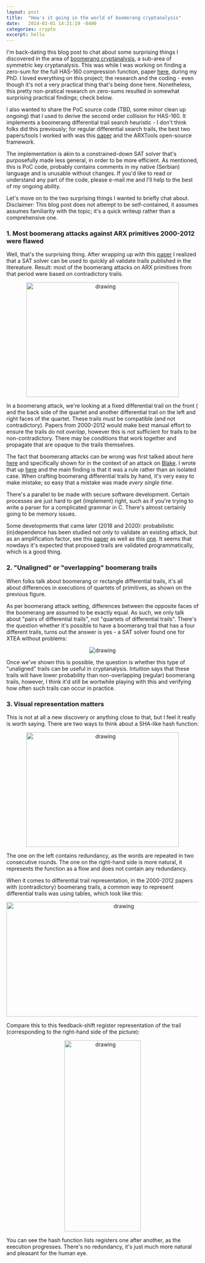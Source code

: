 ```yaml
---
layout: post
title:  "How's it going in the world of boomerang cryptanalysis"
date:   2014-03-01 14:21:19 -0400
categories: crypto
excerpt: hello
---
```


I'm back-dating this blog post to chat about some surprising things I discovered in the area of [boomerang cryptanalysis](https://en.wikipedia.org/wiki/Boomerang_attack), a sub-area of symmetric key cryptanalysis. This was while I was working on finding a zero-sum for the full HAS-160 compression function, paper [here](http://users.encs.concordia.ca/~youssef/Publications/Papers/A%20heuristic%20for%20finding%20compatible%20differential%20paths%20with%20application%20to%20HAS-160.pdf), during my PhD. I loved everything on this project; the research and the coding - even though it's not a very practical thing that's being done here. Nonetheless, this pretty non-pratical research on zero-sums resulted in somewhat surprising practical findings; check below. 

I also wanted to share the PoC source code (TBD, some minor clean up ongoing) that I used to derive the second order collision for HAS-160. It implements a boomerang differential trail search heuristic - I don't think folks did this previously; for regular differential search trails, the best two papers/tools I worked with was this [paper](https://mouha.be/wp-content/uploads/hasv.pdf) and the ARXTools open-source framework. 

The implementation is akin to a constrained-down SAT solver that's purposefully made less general, in order to be more efficient. As mentioned, this is PoC code, probably contains comments in my native (Serbian) language and is unusable without changes. If you'd like to read or understand any part of the code, please e-mail me and I'll help to the best of my ongoing ability. 

Let's move on to the two surprising things I wanted to briefly chat about. Disclaimer: This blog post does not attempt to be self-contained, it assumes assumes familiarity with the topic; it's a quick writeup rather than a comprehensive one. 

### 1. Most boomerang attacks against ARX primitives 2000-2012 were flawed

Well, that's the surprising thing. After wrapping up with this [paper](http://users.encs.concordia.ca/~youssef/Publications/Papers/A%20heuristic%20for%20finding%20compatible%20differential%20paths%20with%20application%20to%20HAS-160.pdf) I realized that a SAT solver can be used to quickly all validate trails published in the litereature. Result: most of the boomerang attacks on ARX primitives from that period were based on contradictory trails. 

<p align="center"><img src="https://akircanski.github.io/images/boomerang/boomerang.png" alt="drawing" width="400" height="300"/></p>

In a boomerang attack, we're looking at a fixed differential trail on the front ( and the back side of the quartet and another differential trail on the left and right faces of the quartet. These trails must be compatible (and not contradictory). Papers from 2000-2012 would make best manual effort to ensure the trails do not _overlap_, however this is not sufficient for trails to be non-contradictory. There may be conditions that work together and propagate that are opaque to the trails themselves. 

The fact that boomerang attacks can be wrong was first talked about here [here](https://repository.royalholloway.ac.uk/items/df4faece-3cbf-158b-37d5-bfb284112c79/1/) and specifically shown for in the context of an attack on [Blake](https://www.iacr.org/archive/fse2011/67330224/67330224.pdf). I wrote that up [here](https://eprint.iacr.org/2014/563) and the main finding is that it was a rule rather than an isolated case. When crafting boomerang differential trails by hand, it's very easy to make mistake; so easy that a mistake was made _every single time_. 

There's a parallel to be made with secure software development. Certain processes are just hard to get (implement) right, such as if you're trying to write a parser for a complicated grammar in C. There's almost certainly going to be memory issues. 

Some developments that came later (2018 and 2020): probabilistic (in)dependence has been studied not only to validate an existing attack, but as an amplification factor, see this [paper](https://eprint.iacr.org/2018/161.pdf) as well as this [one](https://eprint.iacr.org/2021/020.pdf). It seems that nowdays it's expected that proposed trails are validated programmatically, which is a good thing. 

### 2. "Unaligned" or "overlapping" boomerang trails

When folks talk about boomerang or rectangle differential trails, it's all about differences in executions of quartets of primitives, as shown on the previous figure. 

As per boomerang attack setting, differences between the opposite faces of the boomerang are assumed to be exactly equal. As such, we only talk about "pairs of differential trails", not "quartets of differential trails". There's the question whether it's possible to have a boomerang trail that has a four different trails, turns out the answer is yes - a SAT solver found one for XTEA without problems:

<p align="center"><img src="https://akircanski.github.io/images/boomerang/overlapping-trail.png" alt="drawing"/></p>

Once we've shown this is possible, the question is whether this type of "unaligned" trails can be useful in cryptanalysis. Intuition says that these trails will have lower probability than non-overlapping (regular) boomerang trails, however, I think it'd still be wortwhile playing with this and verifying how often such trails can occur in practice. 

### 3. Visual representation matters

This is not at all a new discovery or anything close to that, but I feel it really is worth saying. There are two ways to think about a SHA-like hash function:

<p align="center"><img src="https://akircanski.github.io/images/boomerang/hash-representation.png" alt="drawing" width="400" height="300"/></p>

The one on the left contains redundancy, as the words are repeated in two consecutive rounds. The one on the right-hand side is more natural, it represents the function as a flow and does not contain any redundancy.  

When it comes to differential trail representation, in the 2000-2012 papers with (contradictory) boomerang trails, a common way to represent differential trails was using tables, which look like this:

<p align="center"><img src="https://akircanski.github.io/images/boomerang/table.png" alt="drawing" width="600" height="300"/></p>

Compare this to this feedback-shift register representation of the trail (corresponding to the right-hand side of the picture):
<p align="center"><img src="https://akircanski.github.io/images/boomerang/fsr-trail.png" alt="drawing" width="200" height="500"/></p>
You can see the hash function lists registers one after another, as the execution progresses. There's no redundancy, it's just much more natural and pleasant for the human eye. 
